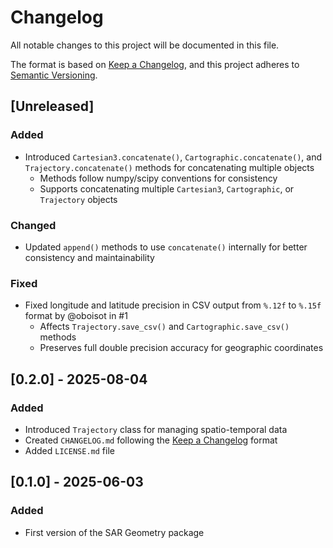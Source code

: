 # Changelog

All notable changes to this project will be documented in this file.

The format is based on [Keep a Changelog](https://keepachangelog.com/en/1.1.0/),
and this project adheres to [Semantic Versioning](https://semver.org/spec/v2.0.0.html).

## [Unreleased]

### Added
- Introduced `Cartesian3.concatenate()`, `Cartographic.concatenate()`, and `Trajectory.concatenate()` methods for concatenating multiple objects
  - Methods follow numpy/scipy conventions for consistency
  - Supports concatenating multiple `Cartesian3`, `Cartographic`, or `Trajectory` objects

### Changed
- Updated `append()` methods to use `concatenate()` internally for better consistency and maintainability

### Fixed
- Fixed longitude and latitude precision in CSV output from `%.12f` to `%.15f` format by @oboisot in #1
  - Affects `Trajectory.save_csv()` and `Cartographic.save_csv()` methods
  - Preserves full double precision accuracy for geographic coordinates

## [0.2.0] - 2025-08-04

### Added
- Introduced `Trajectory` class for managing spatio-temporal data
- Created `CHANGELOG.md` following the [Keep a Changelog](https://keepachangelog.com/en/1.1.0/) format
- Added `LICENSE.md` file

## [0.1.0] - 2025-06-03

### Added
- First version of the SAR Geometry package
